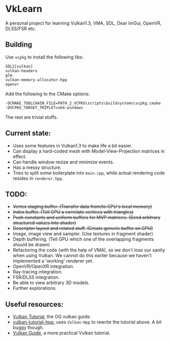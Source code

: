 # VkLearn

A personal project for learning Vulkan1.3, VMA, SDL, Dear ImGui, OpenVR, DLSS/FSR etc.

## Building

Use `vcpkg` to install the following libs:
```
SDL2[vulkan]
vulkan-headers
glm
vulkan-memory-allocator-hpp
openvr
```

Add the following to the CMake options:
```shell
-DCMAKE_TOOLCHAIN_FILE=PATH_2_VCPKG\scripts\buildsystems\vcpkg.cmake
-DVCPKG_TARGET_TRIPLET=x64-windows
```

The rest are trivial stuffs.

## Current state:
- Uses some features in Vulkan1.3 to make life a bit easier.
- Can display a hard-coded mesh with Model-View-Projection matrices in effect.
- Can handle window resize and minimize events.
- Has a messy structure.
- Tries to split some boilerplate into `main.cpp`, while actual rendering code resides in `renderer.hpp`.

## TODO:
- ~~Vertex staging buffer. (Transfer data from/to GPU's local memory)~~
- ~~Index buffer. (Tell GPU a correlate vertices with triangles)~~
- ~~Push constants and uniform buffers for MVP matrices. (Send arbitrary structured values into shader)~~
- ~~Descriptor layout and related stuff. (Create generic buffer on GPU)~~
- Image, image view and sampler. (Use textures in fragment shader)
- Depth buffering. (Tell GPU which one of the overlapping fragments should be drawn)
- Refactoring the code (with the help of VMA), so we don't lose our sanity when using Vulkan. 
 We cannot do this earlier because we haven't implemented a 'working' renderer yet.
- OpenVR/OpenXR integration.
- Ray-tracing integration.
- FSR/DLSS integration.
- Be able to view arbitrary 3D models.
- Further explorations.

## Useful resources:
- [Vulkan Tutorial](https://vulkan-tutorial.com), the OG vulkan guide.
- [vulkan-tutorial-hpp](https://github.com/bwasty/vulkan-tutorial-hpp), uses `Vulkan-Hpp` to rewrite the tutorial above.
A bit buggy though.
- [Vulkan Guide](https://vkguide.dev/), a more practical Vulkan tutorial.
